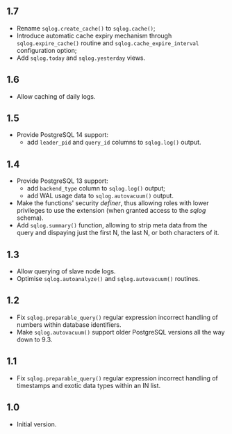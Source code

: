 1.7
---
- Rename `sqlog.create_cache()` to `sqlog.cache()`;
- Introduce automatic cache expiry mechanism through `sqlog.expire_cache()` routine and `sqlog.cache_expire_interval` configuration option;
- Add `sqlog.today` and `sqlog.yesterday` views.

1.6
---
- Allow caching of daily logs.

1.5
---
- Provide PostgreSQL 14 support:
  - add `leader_pid` and `query_id` columns to `sqlog.log()` output.

1.4
---
- Provide PostgreSQL 13 support:
  - add `backend_type` column to `sqlog.log()` output;
  - add WAL usage data to `sqlog.autovacuum()` output.
- Make the functions' security _definer_, thus allowing roles with lower privileges to use the extension (when granted access to the _sqlog_ schema).
- Add `sqlog.summary()` function, allowing to strip meta data from the query and dispaying just the first N, the last N, or both characters of it.

1.3
---
- Allow querying of slave node logs.
- Optimise `sqlog.autoanalyze()` and `sqlog.autovacuum()` routines.

1.2
---
- Fix `sqlog.preparable_query()` regular expression incorrect handling of numbers within database identifiers.
- Make `sqlog.autovacuum()` support older PostgreSQL versions all the way down to 9.3.

1.1
---
- Fix `sqlog.preparable_query()` regular expression incorrect handling of timestamps and exotic data types within an IN list.

1.0
---
- Initial version.
